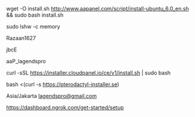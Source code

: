 wget -O install.sh http://www.aapanel.com/script/install-ubuntu_6.0_en.sh && sudo bash install.sh

sudo lshw -c memory

Razaan1627

jbcE

aaP_lagendspro

curl -sSL https://installer.cloudpanel.io/ce/v1/install.sh | sudo bash

bash <(curl -s https://pterodactyl-installer.se)

Asia/Jakarta
lagendspro@gmail.com

https://dashboard.ngrok.com/get-started/setup
